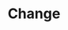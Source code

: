 ---
title: Change
layout: tag
author_profile: false
taxonomy: Change
permalink: /detections/change/
sidebar:
  nav: "detections"
---